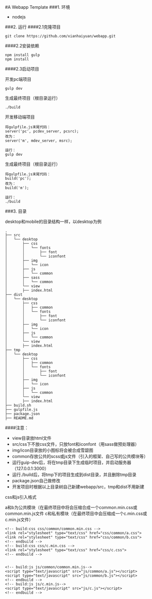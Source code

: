 #A Webapp Template
###1. 环境
- nodejs

###2. 运行
####2.1克隆项目

	git clone https://github.com/xianhaiyuan/webapp.git

####2.2安装依赖

	npm install gulp
	npm install
	
####2.3启动项目

 开发pc端项目

	gulp dev

生成最终项目（根目录运行）

	./build
	
开发移动端项目

	将gulpfile.js末尾代码：
	server('pc', pcdev_server, pcsrc);
	改为：
	server('m', mdev_server, msrc);
	
	运行：
	gulp dev
	
生成最终项目（根目录运行）

	将gulpfile.js末尾代码：
	build('pc');
	改为：
	build('m');
	
	运行：
	./build
	
###3. 目录

desktop和mobile的目录结构一样，以desktop为例

	.
	├── src
	│   └── desktop
	│       ├── css
	│       │   └── fonts
	│       │       ├── font
	│       │       └── iconfont
	│       ├── img
	│       │   └── icon
	│       ├── js
	│       │   └── common
	│       ├── sass
	│       │   └── common
	│       └── view
	│       ├── index.html
	├── dist
	│   └── desktop
	│       ├── css
	│       │   ├── common
	│       │   └── fonts
	│       │       ├── font
	│       │       └── iconfont
	│       ├── img
	│       │   └── icon
	│       ├── js
	│       │   └── common
	│       └── view
	│       ├── index.html
	├── tmp
	│   └── desktop
	│       ├── css
	│       │   ├── common
	│       │   └── fonts
	│       │       ├── font
	│       │       └── iconfont
	│       ├── img
	│       │   └── icon
	│       ├── js
	│       │   └── common
	│       └── view
	│       ├── index.html
	├── build.sh
	├── gulpfile.js
	├── package.json
	├── README.md


####注意：

- view目录放html文件
- src/css下不放css文件，只放font和iconfont（用sass做预处理器）
- img/icon目录放的小图标将会被合成雪碧图
- common存放公共的scss或js文件（引入的框架、自己写的公共模块等）
- 运行guip-dev后，将在tmp目录下生成临时项目，并启动服务器（127.0.0.1:3000）
- 运行./build后，将tmp下的项目生成到dist目录，并且删除tmp目录
- package.json自己做修改
- 开发项目时根据以上目录树自己新建webapp/src，tmp和dist不用新建

css和js引入格式

a和b为公共模块（在最终项目中将会压缩合成一个common.min.css或common.min.js文件
c和私有模块（在最终项目中会压缩成一个c.min.css或c.min.js文件）

	<!-- build:css css/common/common.min.css -->
	<link rel="stylesheet" type="text/css" href="css/common/a.css">
	<link rel="stylesheet" type="text/css" href="css/common/b.css">
	<!-- endbuild -->
	<!-- build:css css/c.min.css -->
	<link rel="stylesheet" type="text/css" href="css/c.css">
	<!-- endbuild -->


	<!-- build:js js/common/common.min.js-->
	<script type="text/javascript" src="js/common/a.js"></script>
	<script type="text/javascript" src="js/common/b.js"></script>
	<!-- endbuild -->
	<!-- build:js js/c.min.js-->
	<script type="text/javascript" src="js/c.js"></script>
	<!-- endbuild -->
